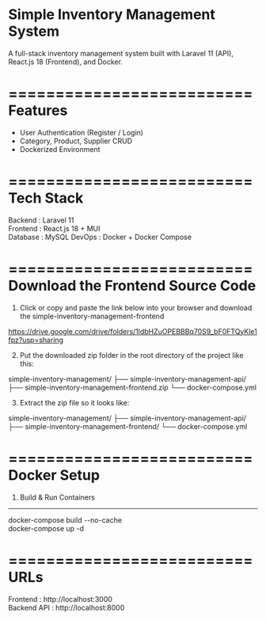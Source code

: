# Simple Inventory Management System

A full-stack inventory management system built with Laravel 11 (API), React.js 18 (Frontend), and Docker.

==========================
 Features
==========================
- User Authentication (Register / Login)
- Category, Product, Supplier CRUD
- Dockerized Environment

==========================
 Tech Stack
==========================
Backend     : Laravel 11  
Frontend    : React.js 18 + MUI  
Database    : MySQL
DevOps      : Docker + Docker Compose  

==========================
Download the Frontend Source Code
==========================

1. Click or copy and paste the link below into your browser and download the simple-inventory-management-frontend

https://drive.google.com/drive/folders/1ldbHZuOPEBBBq70S9_bF0FTQyKle1fpz?usp=sharing

2. Put the downloaded zip folder in the root directory of the project like this:

  simple-inventory-management/
├── simple-inventory-management-api/
├── simple-inventory-management-frontend.zip
└── docker-compose.yml

3. Extract the zip file so it looks like:

simple-inventory-management/
├── simple-inventory-management-api/
├── simple-inventory-management-frontend/
└── docker-compose.yml

==========================
 Docker Setup
==========================

1. Build & Run Containers
--------------------------------
docker-compose build --no-cache  
docker-compose up -d

==========================
 URLs
==========================
Frontend    : http://localhost:3000  
Backend API : http://localhost:8000